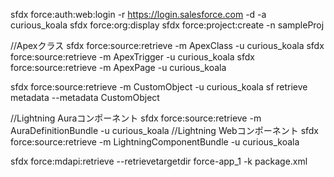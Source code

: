 
sfdx force:auth:web:login -r https://login.salesforce.com -d -a curious_koala
sfdx force:org:display
sfdx force:project:create -n sampleProj

//Apexクラス
sfdx force:source:retrieve -m ApexClass -u curious_koala
sfdx force:source:retrieve -m ApexTrigger -u curious_koala
sfdx force:source:retrieve -m ApexPage -u curious_koala

sfdx force:source:retrieve -m CustomObject -u curious_koala
sf retrieve metadata --metadata CustomObject

//Lightning Auraコンポーネント
sfdx force:source:retrieve -m AuraDefinitionBundle -u curious_koala
//Lightning Webコンポーネント
sfdx force:source:retrieve -m LightningComponentBundle -u curious_koala

sfdx force:mdapi:retrieve --retrievetargetdir force-app_1 -k package.xml